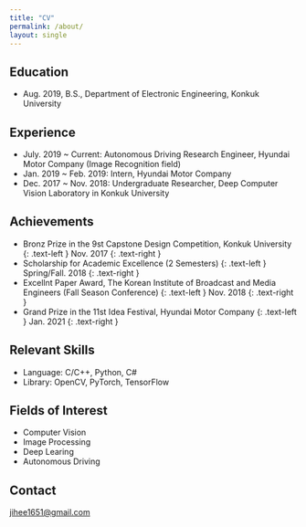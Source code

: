 ```yaml
---
title: "CV"
permalink: /about/
layout: single
---
```


## Education
* Aug. 2019, B.S., Department of Electronic Engineering, Konkuk University

## Experience
* July. 2019 ~ Current: Autonomous Driving Research Engineer, Hyundai Motor Company (Image Recognition field)
* Jan. 2019 ~ Feb. 2019: Intern, Hyundai Motor Company
* Dec. 2017 ~ Nov. 2018: Undergraduate Researcher, Deep Computer Vision Laboratory in Konkuk University
 
## Achievements
* Bronz Prize in the 9st Capstone Design Competition, Konkuk University
{: .text-left }
Nov. 2017
{: .text-right }
* Scholarship for Academic Excellence (2 Semesters)
{: .text-left }
Spring/Fall. 2018
{: .text-right }
* Excellnt Paper Award, The Korean Institute of Broadcast and Media Engineers (Fall Season Conference)
{: .text-left }
Nov. 2018
{: .text-right }
* Grand Prize in the 11st Idea Festival, Hyundai Motor Company
{: .text-left }
Jan. 2021
{: .text-right }

## Relevant Skills
* Language: C/C++, Python, C#
* Library: OpenCV, PyTorch, TensorFlow

## Fields of Interest
* Computer Vision  
* Image Processing  
* Deep Learing  
* Autonomous Driving

## Contact
jihee1651@gmail.com
